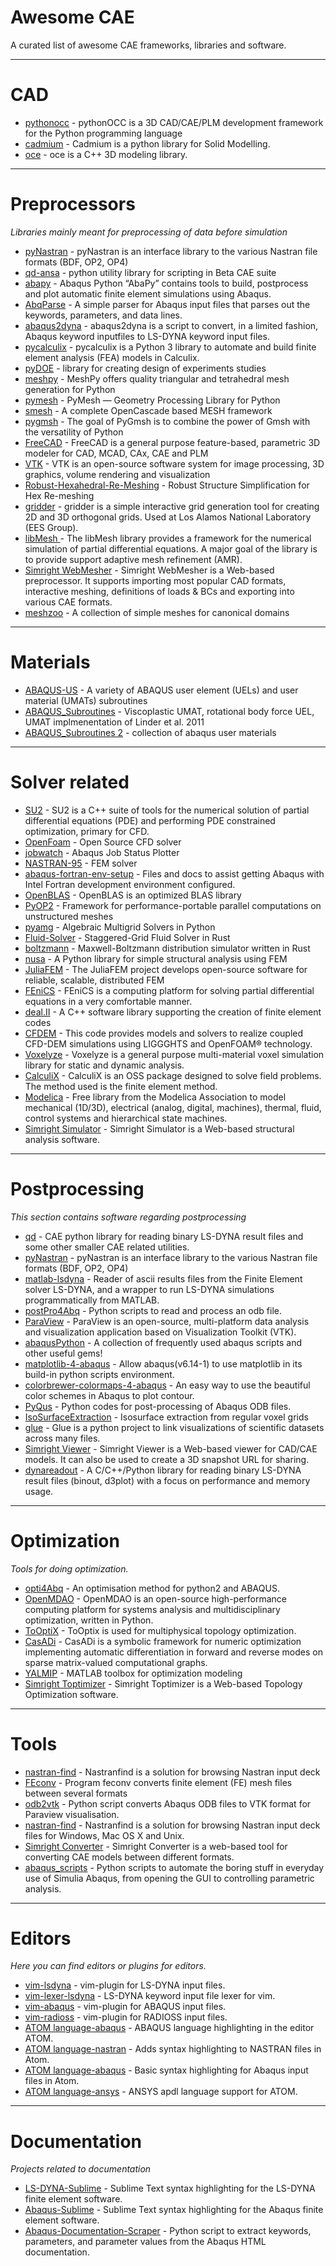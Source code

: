 # Awesome CAE
A curated list of awesome CAE frameworks, libraries and software. 

--------
# CAD

* [pythonocc](https://github.com/tpaviot/pythonocc) - pythonOCC is a 3D CAD/CAE/PLM development framework for the Python programming language
* [cadmium](https://github.com/jay3sh/cadmium) - Cadmium is a python library for Solid Modelling.
* [oce](https://github.com/tpaviot/oce) - oce is a C++ 3D modeling library.


---------------
# Preprocessors

*Libraries mainly meant for preprocessing of data before simulation*

* [pyNastran](https://github.com/SteveDoyle2/pyNastran) - pyNastran is an interface library to the various Nastran file formats (BDF, OP2, OP4)
* [qd-ansa](https://github.com/qd-cae/qd-ansa) - python utility library for scripting in Beta CAE suite
* [abapy](https://github.com/lcharleux/abapy) - Abaqus Python “AbaPy” contains tools to build, postprocess and plot automatic finite element simulations using Abaqus.
* [AbqParse](https://github.com/crmccreary/AbqParse) - A simple parser for Abaqus input files that parses out the keywords, parameters, and data lines.
* [abaqus2dyna](https://github.com/tbhartman/abaqus2dyna) - abaqus2dyna is a script to convert, in a limited fashion, Abaqus keyword inputfiles to LS-DYNA keyword input files.
* [pycalculix](https://github.com/spacether/pycalculix) - pycalculix is a Python 3 library to automate and build finite element analysis (FEA) models in Calculix.
* [pyDOE](https://github.com/tisimst/pyDOE) - library for creating design of experiments studies
* [meshpy](https://mathema.tician.de/software/meshpy) - MeshPy offers quality triangular and tetrahedral mesh generation for Python
* [pymesh](http://pymesh.readthedocs.io/en/latest) - PyMesh — Geometry Processing Library for Python
* [smesh](https://github.com/tpaviot/smesh) - A complete OpenCascade based MESH framework
* [pygmsh](https://github.com/nschloe/pygmsh) - The goal of PyGmsh is to combine the power of Gmsh with the versatility of Python
* [FreeCAD](https://github.com/FreeCAD/FreeCAD) - FreeCAD is a general purpose feature-based, parametric 3D modeler for CAD, MCAD, CAx, CAE and PLM
* [VTK](https://github.com/Kitware/VTK) - VTK is an open-source software system for image processing, 3D graphics, volume rendering and visualization
* [Robust-Hexahedral-Re-Meshing](https://github.com/gaoxifeng/Robust-Hexahedral-Re-Meshing) - Robust Structure Simplification for Hex Re-meshing
* [gridder](https://github.com/lanl/gridder) - gridder is a simple interactive grid generation tool for creating 2D and 3D orthogonal grids. Used at Los Alamos National Laboratory (EES Group). 
* [libMesh ](https://github.com/libMesh/libmesh) - The libMesh library provides a framework for the numerical simulation of partial differential equations. A major goal of the library is to provide support adaptive mesh refinement (AMR).
* [Simright WebMesher](https://www.simright.com/apps/simright-webmesher) - Simright WebMesher is a Web-based preprocessor. It supports importing most popular CAD formats, interactive meshing, definitions of loads & BCs and exporting into various CAE formats.
* [meshzoo](https://github.com/nschloe/meshzoo) - A collection of simple meshes for canonical domains

-----------
# Materials
* [ABAQUS-US](https://github.com/jgomezc1/ABAQUS-US) - A variety of ABAQUS user element (UELs) and user material (UMATs) subroutines 
* [ABAQUS_Subroutines](https://github.com/ALandauer/ABAQUS_Subroutines) - Viscoplastic UMAT, rotational body force UEL, UMAT implmenentation of Linder et al. 2011
* [ABAQUS_Subroutines 2](https://github.com/WeilinDeng/ABAQUS) - collection of abaqus user materials

----------------
# Solver related 

* [SU2](https://github.com/su2code/SU2) - SU2 is a C++ suite of tools for the numerical solution of partial differential equations (PDE) and performing PDE constrained optimization, primary for CFD.
* [OpenFoam](https://github.com/OpenFOAM?tab=repositories) - Open Source CFD solver
* [jobwatch](https://github.com/jakobgager/jobwatch) - Abaqus Job Status Plotter
* [NASTRAN-95](https://github.com/nasa/NASTRAN-95) - FEM solver
* [abaqus-fortran-env-setup](https://github.com/song2001/abaqus-fortran-env-setup) - Files and docs to assist getting Abaqus with Intel Fortran development environment configured. 
* [OpenBLAS](https://github.com/xianyi/OpenBLAS) - OpenBLAS is an optimized BLAS library
* [PyOP2](https://github.com/OP2/PyOP2) - Framework for performance-portable parallel computations on unstructured meshes
* [pyamg](https://github.com/pyamg/pyamg) - Algebraic Multigrid Solvers in Python
* [Fluid-Solver](https://github.com/seanlth/Fluid-Solver) - Staggered-Grid Fluid Solver in Rust
* [boltzmann](https://github.com/seanlth/boltzmann) - Maxwell-Boltzmann distribution simulator written in Rust
* [nusa](https://github.com/JorgeDeLosSantos/nusa) - A Python library for simple structural analysis using FEM
* [JuliaFEM](https://github.com/JuliaFEM/JuliaFEM.jl) - The JuliaFEM project develops open-source software for reliable, scalable, distributed FEM
* [FEniCS](https://fenicsproject.org/) - FEniCS is a computing platform for solving partial differential equations in a very comfortable manner.
* [deal.II](https://www.dealii.org/) -  A C++ software library supporting the creation of finite element codes
* [CFDEM](https://github.com/CFDEMproject/CFDEMcoupling-PUBLIC) - This code provides models and solvers to realize coupled CFD-DEM simulations using LIGGGHTS and OpenFOAM® technology.
* [Voxelyze](https://github.com/jonhiller/Voxelyze) - Voxelyze is a general purpose multi-material voxel simulation library for static and dynamic analysis.
* [CalculiX](https://github.com/GeneralElectric/CalculiX) - CalculiX is an OSS package designed to solve field problems. The method used is the finite element method.
* [Modelica](https://github.com/modelica/Modelica) - Free library from the Modelica Association to model mechanical (1D/3D), electrical (analog, digital, machines), thermal, fluid, control systems and hierarchical state machines.
* [Simright Simulator](https://www.simright.com/apps/simright-simulator) - Simright Simulator is a Web-based structural analysis software.

----------------
# Postprocessing

*This section contains software regarding postprocessing*

* [qd](https://github.com/qd-cae/qd) - CAE python library for reading binary LS-DYNA result files and some other smaller CAE related utilities.
* [pyNastran](https://github.com/SteveDoyle2/pyNastran) - pyNastran is an interface library to the various Nastran file formats (BDF, OP2, OP4)
* [matlab-lsdyna](https://github.com/svenholcombe/matlab-lsdyna) - Reader of ascii results files from the Finite Element solver LS-DYNA, and a wrapper to run LS-DYNA simulations programmatically from MATLAB.
* [postPro4Abq](https://github.com/Solid-Mechanics/postPro4Abq) - Python scripts to read and process an odb file.
* [ParaView](https://github.com/Kitware/ParaView) - ParaView is an open-source, multi-platform data analysis and visualization application based on Visualization Toolkit (VTK).
* [abaqusPython](https://github.com/quisten/abaqusPython) - A collection of frequently used abaqus scripts and other useful gems! 
* [matplotlib-4-abaqus](https://github.com/Solid-Mechanics/matplotlib-4-abaqus) - Allow abaqus(v6.14-1) to use matplotlib in its build-in python scripts environment.
* [colorbrewer-colormaps-4-abaqus](https://github.com/Solid-Mechanics/colorbrewer-colormaps-4-abaqus) - An easy way to use the beautiful color schemes in Abaqus to plot contour.
* [PyQus](https://github.com/JorgeDeLosSantos/pyqus) - Python codes for post-processing of Abaqus ODB files.
* [IsoSurfaceExtraction](https://github.com/mkazhdan/IsoSurfaceExtraction) - Isosurface extraction from regular voxel grids
* [glue](https://github.com/glue-viz/glue) - Glue is a python project to link visualizations of scientific datasets across many files.
* [Simright Viewer](https://www.simright.com/apps/simright-viewer) - Simright Viewer is a Web-based viewer for CAD/CAE models. It can also be used to create a 3D snapshot URL for sharing. 
* [dynareadout](https://github.com/PucklaJ/dynareadout) - A C/C++/Python library for reading binary LS-DYNA result files (binout, d3plot) with a focus on performance and memory usage.

--------------
# Optimization

*Tools for doing optimization.*

* [opti4Abq](https://github.com/mengomarlene/opti4Abq) - An optimisation method for python2 and ABAQUS.
* [OpenMDAO](https://github.com/OpenMDAO/OpenMDAO-Framework) - OpenMDAO is an open-source high-performance computing platform for systems analysis and multidisciplinary optimization, written in Python.
* [ToOptiX](https://github.com/ldslpm/ToOptiX) - ToOptix is used for multiphysical topology optimization.
* [CasADi](https://github.com/ldslpm/casadi) - CasADi is a symbolic framework for numeric optimization implementing automatic differentiation in forward and reverse modes on sparse matrix-valued computational graphs.
* [YALMIP](https://github.com/yalmip/YALMIP) - MATLAB toolbox for optimization modeling
* [Simright Toptimizer](https://www.simright.com/apps/simright-toptimizer) - Simright Toptimizer is a Web-based Topology Optimization software.

--------
# Tools

* [nastran-find](https://github.com/setvisible/nastran-find) - Nastranfind is a solution for browsing Nastran input deck
* [FEconv](https://github.com/victorsndvg/FEconv) - Program feconv converts finite element (FE) mesh files between several formats
* [odb2vtk](https://github.com/Liujie-SYSU/odb2vtk) - Python script converts Abaqus ODB files to VTK format for Paraview visualisation.
* [nastran-find](https://github.com/setvisible/nastran-find) - Nastranfind is a solution for browsing Nastran input deck files for Windows, Mac OS X and Unix.
* [Simright Converter](https://www.simright.com/apps/simright-converter) - Simright Converter is a web-based tool for converting CAE models between different formats. 
* [abaqus_scripts](https://github.com/rodrigo1392) - Python scripts to automate the boring stuff in everyday use of Simulia Abaqus, from opening the GUI to controlling parametric analysis.

---------
# Editors

*Here you can find editors or plugins for editors.*

* [vim-lsdyna](https://github.com/gradzikb/vim-lsdyna) - vim-plugin for LS-DYNA input files.
* [vim-lexer-lsdyna](https://github.com/tbhartman/vim-lexer-lsdyna) - LS-DYNA keyword input file lexer for vim.
* [vim-abaqus](https://github.com/gradzikb/vim-abaqus) - vim-plugin for ABAQUS input files.
* [vim-radioss](https://github.com/gradzikb/vim-radioss) - vim-plugin for RADIOSS input files.
* [ATOM language-abaqus](https://atom.io/packages/language-abaqus) - ABAQUS language highlighting in the editor ATOM.
* [ATOM language-nastran](https://atom.io/packages/language-nastran) - Adds syntax highlighting to NASTRAN files in Atom.
* [ATOM language-abaqus](https://github.com/drwillharrison/language-abaqus) - Basic syntax highlighting for Abaqus input files in Atom.
* [ATOM language-ansys](https://atom.io/packages/language-ansys) - ANSYS apdl language support for ATOM.

---------------
# Documentation

*Projects related to documentation*

* [LS-DYNA-Sublime](https://github.com/bendeaton/LS-DYNA-Sublime) - Sublime Text syntax highlighting for the LS-DYNA finite element software.
* [Abaqus-Sublime](https://github.com/bendeaton/Abaqus-Sublime) - Sublime Text syntax highlighting for the Abaqus finite element software.
* [Abaqus-Documentation-Scraper](https://github.com/bendeaton/Abaqus-Documentation-Scraper) - Python script to extract keywords, parameters, and parameter values from the Abaqus HTML documentation.
